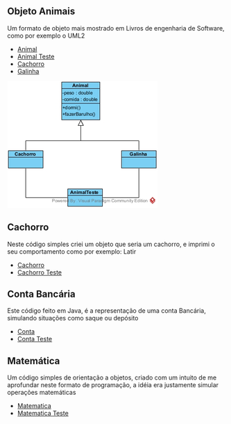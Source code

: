 ## Objeto Animais

<p> Um formato de objeto mais mostrado em Livros de engenharia de Software, como por exemplo o UML2</p>

<ul>
  <li><a href="ObjetosAnimais/ObjetosAnimais-main/Animal.java">Animal</a></li>
  <li><a href="ObjetosAnimais/ObjetosAnimais-main/AnimalTeste.java">Animal Teste</a></li>
  <li><a href="ObjetosAnimais/ObjetosAnimais-main/Cachorro.java">Cachorro</a></li>
  <li><a href="ObjetosAnimais/ObjetosAnimais-main/Galinha.java">Galinha</a></li>
</ul>

<img src="ObjetosAnimais/ObjetosAnimais-main/Animais.jpg">

## Cachorro

<p>Neste código simples criei um objeto que seria um cachorro, e imprimi o seu comportamento como por exemplo: Latir</p>

<ul>
  <li><a href="Cachorro_Instancia/Cachorro_Instancia-main/Cachorro.java">Cachorro</a></li>
  <li><a href="Cachorro_Instancia/Cachorro_Instancia-main/CachorroTeste.java">Cachorro Teste</a></li>
</ul>

## Conta Bancária

<p> Este código feito em Java, é a representação de uma conta Bancária, simulando situações como saque ou depósito</p>

<ul>
  <li><a href="Objeto_Conta\Objeto_Conta-main/Conta.java">Conta</a></li>
  <li><a href="Objeto_Conta\Objeto_Conta-main/ContaTeste.java">Conta Teste</a></li>
</ul>

## Matemática

<p> Um código simples de orientação a objetos, criado com um intuito de me aprofundar neste formato de programação, a idéia era justamente simular operações matemáticas</p>

<ul>
  <li><a href="Matematica/Matematica_Interacao_De_Classe-main/Matematica.java">Matematica</a></li>
  <li><a href="Matematica/Matematica_Interacao_De_Classe-main/MatematicaTeste.java">Matematica Teste</a></li>
</ul>
